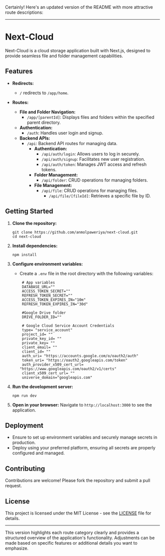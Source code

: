 Certainly! Here's an updated version of the README with more attractive route descriptions:

---

# Next-Cloud

Next-Cloud is a cloud storage application built with Next.js, designed to provide seamless file and folder management capabilities.

## Features

- **Redirects:**
  - `/` redirects to `/app/home`.
  
- **Routes:**
  - **File and Folder Navigation:**
    - `/app/[parentId]`: Displays files and folders within the specified parent directory.
  - **Authentication:**
    - `/auth`: Handles user login and signup.
  - **Backend APIs:**
    - `/api`: Backend API routes for managing data.
      - **Authentication:**
        - `/api/auth/login`: Allows users to log in securely.
        - `/api/auth/signup`: Facilitates new user registration.
        - `/api/auth/token`: Manages JWT access and refresh tokens.
      - **Folder Management:**
        - `/api/folder`: CRUD operations for managing folders.
      - **File Management:**
        - `/api/file`: CRUD operations for managing files.
          - `/api/file/[fileId]`: Retrieves a specific file by ID.

## Getting Started

1. **Clone the repository:**
   ```
   git clone https://github.com/anmolpaweriya/next-cloud.git
   cd next-cloud
   ```

2. **Install dependencies:**
   ```
   npm install
   ```

3. **Configure environment variables:**
   - Create a `.env` file in the root directory with the following variables:
     ```
      # App variables 
      DATABASE_URL=""
      ACCESS_TOKEN_SECRET=""
      REFRESH_TOKEN_SECRET=""
      ACCESS_TOKEN_EXPIRES_IN="10m"
      REFRESH_TOKEN_EXPIRES_IN="30d"

      #Google Drive folder
      DRIVE_FOLDER_ID=""

      # Google Cloud Service Account Credentials
      type= "service_account"
      project_id= ""
      private_key_id= ""
      private_key= ""
      client_email= ""
      client_id= ""
      auth_uri= "https://accounts.google.com/o/oauth2/auth"
      token_uri= "https://oauth2.googleapis.com/token"
      auth_provider_x509_cert_url= "https://www.googleapis.com/oauth2/v1/certs"
      client_x509_cert_url= ""
      universe_domain="googleapis.com"
     ```

4. **Run the development server:**
   ```
   npm run dev
   ```

5. **Open in your browser:**
   Navigate to `http://localhost:3000` to see the application.

## Deployment

- Ensure to set up environment variables and securely manage secrets in production.
- Deploy using your preferred platform, ensuring all secrets are properly configured and managed.

## Contributing

Contributions are welcome! Please fork the repository and submit a pull request.

## License

This project is licensed under the MIT License - see the [LICENSE](LICENSE) file for details.

---

This version highlights each route category clearly and provides a structured overview of the application's functionality. Adjustments can be made based on specific features or additional details you want to emphasize.